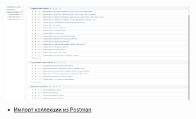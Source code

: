 ![](/documents/pic/API_testing.png)

- [Импорт коллекции из Postman](https://github.com/RuslanPir/QA_Ingener_portfolio/blob/8f5c3d38e0c1da6a8effc8f23d1f077a7bcc89b2/documents/json/Postman_collection_Pirozhkov.json)
